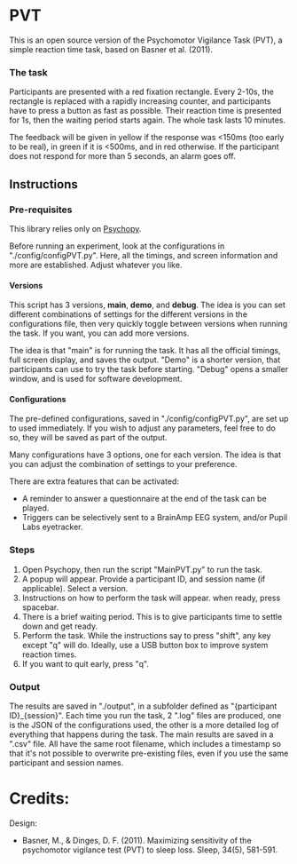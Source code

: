 # PVT
This is an open source version of the Psychomotor Vigilance Task (PVT), a simple reaction time task, based on Basner et al. (2011).

### The task
Participants are presented with a red fixation rectangle. Every 2-10s, the rectangle is replaced with a rapidly increasing counter, and participants have to press a button as fast as possible. Their reaction time is presented for 1s, then the waiting period starts again. The whole task lasts 10 minutes. 

The feedback will be given in yellow if the response was <150ms (too early to be real), in green if it is <500ms, and in red otherwise. If the participant does not respond for more than 5 seconds, an alarm goes off.

## Instructions

### Pre-requisites
This library relies only on [Psychopy](https://psychopy.org/).

Before running an experiment, look at the configurations in "./config/configPVT.py". Here, all the timings, and screen information and more are established. Adjust whatever you like.

#### Versions
This script has 3 versions, **main**, **demo**, and **debug**. The idea is you can set different combinations of settings for the different versions in the configurations file, then very quickly toggle between versions when running the task. If you want, you can add more versions. 

The idea is that "main" is for running the task. It has all the official timings, full screen display, and saves the output. "Demo" is a shorter version, that participants can use to try the task before starting. "Debug" opens a smaller window, and is used for software development.

#### Configurations
The pre-defined configurations, saved in "./config/configPVT.py", are set up to used immediately. If you wish to adjust any parameters, feel free to do so, they will be saved as part of the output.

Many configurations have 3 options, one for each version. The idea is that you can adjust the combination of settings to your preference.

There are extra features that can be activated:
- A reminder to answer a questionnaire at the end of the task can be played.
- Triggers can be selectively sent to a BrainAmp EEG system, and/or Pupil Labs eyetracker.


### Steps
1. Open Psychopy, then run the script "MainPVT.py" to run the task. 
2. A popup will appear. Provide a participant ID, and session name (if applicable). Select a version.
3. Instructions on how to perform the task will appear. when ready, press spacebar.
4. There is a brief waiting period. This is to give participants time to settle down and get ready. 
5. Perform the task. While the instructions say to press "shift", any key except "q" will do. Ideally, use a USB button box to improve system reaction times.
6. If you want to quit early, press "q".

### Output
The results are saved in "./output", in a subfolder defined as "{participant ID}_{session}". Each time you run the task, 2 ".log" files are produced, one is the JSON of the configurations used, the other is a more detailed log of everything that happens during the task. The main results are saved in a ".csv" file. All have the same root filename, which includes a timestamp so that it's not possible to overwrite pre-existing files, even if you use the same participant and session names.



# Credits:

Design:

- Basner, M., & Dinges, D. F. (2011). Maximizing sensitivity of the psychomotor vigilance test (PVT) to sleep loss. Sleep, 34(5), 581-591.

